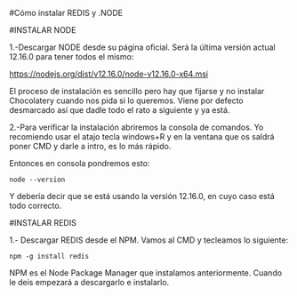 #Cómo instalar REDIS y .NODE


#INSTALAR NODE

1.-Descargar NODE desde su página oficial. Será la última versión actual 12.16.0 para tener todos el mismo:

https://nodejs.org/dist/v12.16.0/node-v12.16.0-x64.msi

El proceso de instalación es sencillo pero hay que fijarse y no instalar Chocolatery cuando nos pida si lo queremos. Viene por defecto desmarcado así que dadle todo el rato a siguiente y ya está.

2.-Para verificar la instalación abriremos la consola de comandos. Yo recomiendo usar el atajo tecla windows+R y en la ventana que os saldrá poner CMD y darle a intro, es lo más rápido.

Entonces en consola pondremos esto:

	node --version

Y debería decir que se está usando la versión 12.16.0, en cuyo caso está todo correcto.



#INSTALAR REDIS

1.- Descargar REDIS desde el NPM. Vamos al CMD y tecleamos lo siguiente:

	npm -g install redis

NPM es el Node Package Manager que instalamos anteriormente. Cuando le deis empezará a descargarlo e instalarlo.
